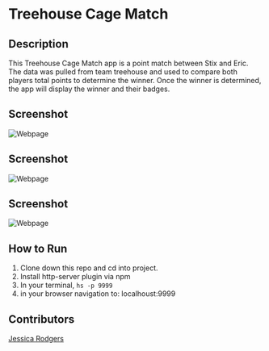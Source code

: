 # Treehouse Cage Match

## Description
This Treehouse Cage Match app is a  point match between Stix and Eric. The data was pulled from team treehouse and used to compare both players total points to determine the winner. Once the winner is determined, the app will display the winner and their badges.


## Screenshot
![Webpage]()

## Screenshot
![Webpage]()

## Screenshot
![Webpage]()

## How to Run
1. Clone down this repo and cd into project.
1. Install http-server plugin via npm
1. In your terminal, ``` hs -p 9999 ```
1. in your browser navigation to: localhoust:9999

## Contributors
[Jessica Rodgers](https://github.com/jessrod11)